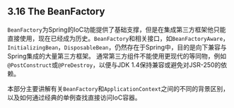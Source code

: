 ## 3.16 The BeanFactory



`BeanFactory`为Spring的IoC功能提供了基础支撑，但是在集成第三方框架他只能直接使用，现在已经成为历史。`BeanFactory`和相关接口，如`BeanFactoryAware`，`InitializingBean`，`DisposableBean`，仍然存在于Spring中，目的是向下兼容与Spring集成的大量第三方框架。 通常第三方组件不能使用更现代的等同物，例如`@PostConstruct`或`@PreDestroy`，以便与JDK 1.4保持兼容或避免对JSR-250的依赖。

本部分主要讲解有关`BeanFactory`和`ApplicationContext`之间的不同的背景区别，以及如何通过经典的单例查找直接访问IoC容器。
